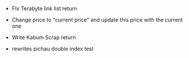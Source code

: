 - FIx Terabyte link list return
- Change price to "current price" and update this price with the current one

- Write Kabum Scrap return
- rewrites pichau double index test